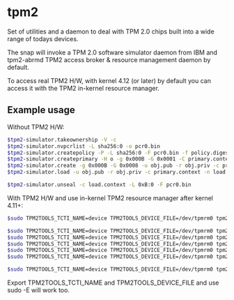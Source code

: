 # tpm2

Set of utilities and a daemon to deal with TPM 2.0 chips built into a wide range of todays devices.

The snap will invoke a TPM 2.0 software simulator daemon from IBM and tpm2-abrmd TPM2 access broker & resource management daemon by default.

To access real TPM2 H/W, with kernel 4.12 (or later) by default you can access it with the TPM2 in-kernel resource manager.

## Example usage


Without TPM2 H/W:

```bash
$tpm2-simulator.takeownership -V -c
$tpm2-simulator.nvpcrlist -L sha256:0 -o pcr0.bin
$tpm2-simulator.createpolicy -P -L sha256:0 -F pcr0.bin -f policy.digest
$tpm2-simulator.createprimary -H o -g 0x000B -G 0x0001 -C primary.context
$tpm2-simulator.create -g 0x000B -G 0x0008 -u obj.pub -r obj.priv -c primary.context -L policy.digest -A 0x492 -I- <<< "MYSECRET"
$tpm2-simulator.load -u obj.pub -r obj.priv -c primary.context -n load.name -C load.context

$tpm2-simulator.unseal -c load.context -L 0xB:0 -F pcr0.bin
```

With TPM2 H/W and use in-kernel TPM2 resource manager after kernel 4.11+:

```bash
$sudo TPM2TOOLS_TCTI_NAME=device TPM2TOOLS_DEVICE_FILE=/dev/tpmrm0 tpm2-simulator.takeownership -V -c

$sudo TPM2TOOLS_TCTI_NAME=device TPM2TOOLS_DEVICE_FILE=/dev/tpmrm0 tpm2-simulator.nvpcrlist -L sha256:0 -o pcr0.bin
$sudo TPM2TOOLS_TCTI_NAME=device TPM2TOOLS_DEVICE_FILE=/dev/tpmrm0 tpm2-simulator.createpolicy -P -L sha256:0 -F pcr0.bin -f policy.digest
$sudo TPM2TOOLS_TCTI_NAME=device TPM2TOOLS_DEVICE_FILE=/dev/tpmrm0 tpm2-simulator.createprimary -H o -g 0x000B -G 0x0001 -C primary.context
$sudo TPM2TOOLS_TCTI_NAME=device TPM2TOOLS_DEVICE_FILE=/dev/tpmrm0 tpm2-simulator.create -g 0x000B -G 0x0008 -u obj.pub -r obj.priv -c primary.context -L policy.digest -A 0x492 -I- <<< "MYSECRET"
$sudo TPM2TOOLS_TCTI_NAME=device TPM2TOOLS_DEVICE_FILE=/dev/tpmrm0 tpm2-simulator.load -u obj.pub -r obj.priv -c primary.context -n load.name -C load.context

$sudo TPM2TOOLS_TCTI_NAME=device TPM2TOOLS_DEVICE_FILE=/dev/tpmrm0 tpm2-simulator.unseal -c load.context -L 0xB:0 -F pcr0.bin
```

Export TPM2TOOLS_TCTI_NAME and TPM2TOOLS_DEVICE_FILE and use sudo -E will work too.
